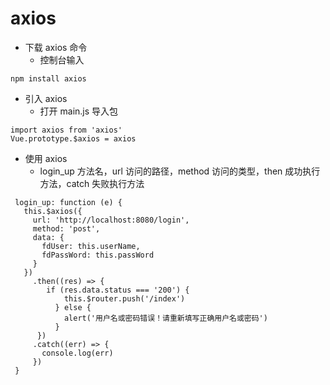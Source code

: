 # axios

- 下载 axios 命令
  - 控制台输入
 
```
npm install axios
```

- 引入 axios
  - 打开 main.js 导入包

```
import axios from 'axios'
Vue.prototype.$axios = axios
```

- 使用 axios
  - login_up 方法名，url 访问的路径，method 访问的类型，then 成功执行方法，catch 失败执行方法
```
 login_up: function (e) {
   this.$axios({
     url: 'http://localhost:8080/login',
     method: 'post',
     data: {
       fdUser: this.userName,
       fdPassWord: this.passWord
     }
   })
     .then((res) => {
        if (res.data.status === '200') {
            this.$router.push('/index')
          } else {
            alert('用户名或密码错误！请重新填写正确用户名或密码')
          }
      })
     .catch((err) => {
       console.log(err)
     })
 }
```
